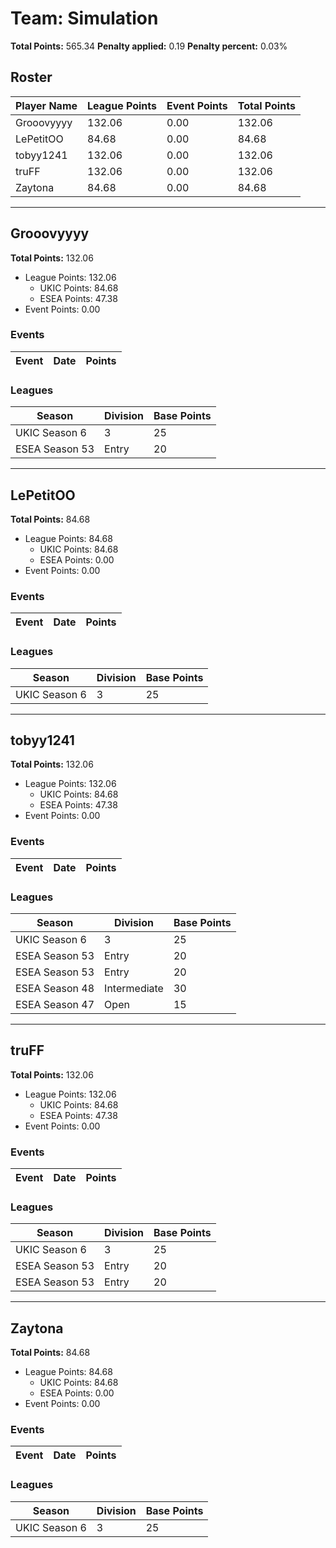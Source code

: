 # Team: Simulation

**Total Points:** 565.34
**Penalty applied:** 0.19
**Penalty percent:** 0.03%

## Roster
| Player Name | League Points | Event Points | Total Points |
|-------------|--------------|--------------|-------------|
| Grooovyyyy | 132.06 | 0.00 | 132.06 |
| LePetitOO | 84.68 | 0.00 | 84.68 |
| tobyy1241 | 132.06 | 0.00 | 132.06 |
| truFF | 132.06 | 0.00 | 132.06 |
| Zaytona | 84.68 | 0.00 | 84.68 |

---

## Grooovyyyy

**Total Points:** 132.06

- League Points: 132.06
  - UKIC Points: 84.68
  - ESEA Points: 47.38
- Event Points: 0.00

### Events
| Event | Date | Points |
|-------|------|--------|
### Leagues
| Season | Division | Base Points |
|--------|----------|-------------|
| UKIC Season 6 | 3 | 25 |
| ESEA Season 53 | Entry | 20 |
---

## LePetitOO

**Total Points:** 84.68

- League Points: 84.68
  - UKIC Points: 84.68
  - ESEA Points: 0.00
- Event Points: 0.00

### Events
| Event | Date | Points |
|-------|------|--------|
### Leagues
| Season | Division | Base Points |
|--------|----------|-------------|
| UKIC Season 6 | 3 | 25 |
---

## tobyy1241

**Total Points:** 132.06

- League Points: 132.06
  - UKIC Points: 84.68
  - ESEA Points: 47.38
- Event Points: 0.00

### Events
| Event | Date | Points |
|-------|------|--------|
### Leagues
| Season | Division | Base Points |
|--------|----------|-------------|
| UKIC Season 6 | 3 | 25 |
| ESEA Season 53 | Entry | 20 |
| ESEA Season 53 | Entry | 20 |
| ESEA Season 48 | Intermediate | 30 |
| ESEA Season 47 | Open | 15 |
---

## truFF

**Total Points:** 132.06

- League Points: 132.06
  - UKIC Points: 84.68
  - ESEA Points: 47.38
- Event Points: 0.00

### Events
| Event | Date | Points |
|-------|------|--------|
### Leagues
| Season | Division | Base Points |
|--------|----------|-------------|
| UKIC Season 6 | 3 | 25 |
| ESEA Season 53 | Entry | 20 |
| ESEA Season 53 | Entry | 20 |
---

## Zaytona

**Total Points:** 84.68

- League Points: 84.68
  - UKIC Points: 84.68
  - ESEA Points: 0.00
- Event Points: 0.00

### Events
| Event | Date | Points |
|-------|------|--------|
### Leagues
| Season | Division | Base Points |
|--------|----------|-------------|
| UKIC Season 6 | 3 | 25 |